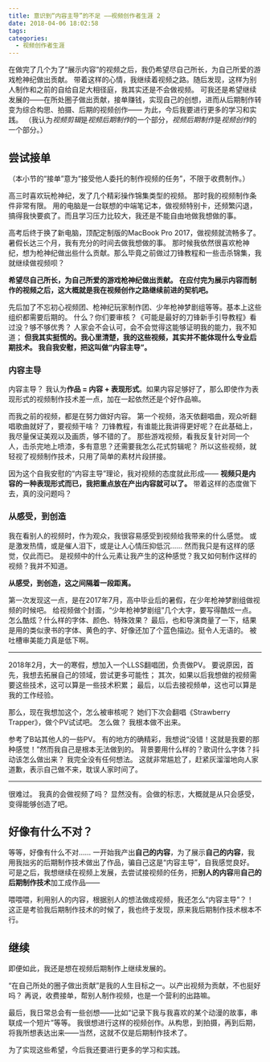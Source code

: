 ```yaml
---
title: 意识到“内容主导”的不足 ——视频创作者生涯 2
date: 2018-04-06 18:02:58
tags: 
categories:
  - 视频创作者生涯
---
```


在做完了几个为了“展示内容”的视频之后，我仍希望尽自己所长，为自己所爱的游戏枪神纪做出贡献。
带着这样的心情，我继续着视频之路。随后发现，这样为别人制作和之前的自给自足大相径庭，我其实还是不会做视频。
可我还是希望继续发展的——在所处圈子做出贡献，接单赚钱，实现自己的创想，进而从后期制作转变为综合构思、拍摄、后期的视频创作——
为此，今后我要进行更多的学习和实践。
（我认为*视频剪辑*是*视频后期制作*的一个部分，*视频后期制作*是*视频创作*的一个部分。）

## 尝试接单

（本小节的“接单”意为“接受他人委托的制作视频的任务”，不限于收费制作。）

高三时喜欢玩枪神纪，发了几个精彩操作锦集类型的视频。
那时我的视频制作条件非常有限。
用的电脑是一台联想的中端笔记本，做视频特别卡，还频繁闪退，搞得我快要疯了。而且学习压力比较大，我还是不能自由地做我想做的事。

高考后终于换了新电脑，顶配定制版的MacBook Pro 2017，做视频就流畅多了。暑假长达三个月，我有充分的时间去做我想做的事。
那时候我依然很喜欢枪神纪，想为枪神纪做出些什么贡献。那么毕竟之前做过刀锋教程和一些击杀锦集，我就继续做视频呗？

**希望尽自己所长，为自己所爱的游戏枪神纪做出贡献。**
**在应付完为展示内容而制作的视频之后，这大概就是我在视频创作之路继续前进的契机吧。**

先后加了不忘初心视频团、枪神纪玩家制作团、少年枪神梦剧组等等。基本上这些组织都需要后期的。
什么？你们要审核？《可能是最好的刀锋新手引导教程》看过没？够不够优秀？
人家会不会认可，会不会觉得这能够证明我的能力，我不知道；
**但我其实挺慌的。我心里清楚，我的这些视频，其实并不能体现什么专业后期技术。
我自我安慰，把这叫做“内容主导”。**

### 内容主导

内容主导？
我认为**作品 = 内容 + 表现形式**。如果内容足够好了，那么即使作为表现形式的视频制作技术差一点，加在一起依然还是个好作品嘛。

而我之前的视频，都是在努力做好内容。
第一个视频，洛天依翻唱曲，观众听翻唱歌曲就好了，要视频干啥？
刀锋教程，有谁能比我讲得更好呢？在此基础上，我尽量保证美观以及画质，够不错的了。
那些游戏视频，看我反复针对同一个人，击杀完地上喷漆，多有意思？还需要我怎么花式剪辑呢？
所以这些视频，就轻视了视频制作技术，只用了简单的素材片段拼接。

因为这个自我安慰的“内容主导”理论，我对视频的态度就此形成——
**视频只是内容的一种表现形式而已，我把重点放在产出内容就可以了。**
带着这样的态度做下去，真的没问题吗？

### 从感受，到创造

我在看别人的视频时，作为观众，我很容易感受到视频给我带来的什么感觉。
或是激发热情，或是催人泪下，或是让人心情压抑低沉……
然而我只是有这样的感觉，仅此而已。
是视频中的什么元素让我产生的这种感觉？我又如何制作这样的视频？我并不知道。

**从感受，到创造，这之间隔着一段距离。**

第一次发现这一点，是在2017年7月，高中毕业后的暑假，在少年枪神梦剧组做视频的时候吧。
给视频做个封面，“少年枪神梦剧组”几个大字，要写得酷炫一点。
怎么酷炫？什么样的字体、颜色、特殊效果？
最后，也和导演商量了一下，结果是用的类似隶书的字体、黄色的字、好像还加了个蓝色描边。挺令人无语的。
被吐槽审美能力真是低下啊。

-------

2018年2月，大一的寒假，想加入一个LLSS翻唱团，负责做PV。
要说原因，首先，我想去拓展自己的领域，尝试更多可能性；
其次，如果以后我想做的视频需要这些技术，这可以算是一些技术积累；
最后，以后去接视频单，这也可以算是我的工作经验。

那么，现在我想加这个，怎么被审核呢？
她们下次会翻唱《Strawberry Trapper》，做个PV试试吧。
怎么做？
我根本做不出来。

参考了B站其他人的一些PV。
有的地方的确精彩，我想说“没错！这就是我要的那种感觉！”然而我自己是根本无法做到的。
背景要用什么样的？歌词什么字体？抖动该怎么做出来？
我完全没有任何想法。
这就非常尴尬了，赶紧灰溜溜地向人家道歉，表示自己做不来，耽误人家时间了。

-------

很难过。
我真的会做视频了吗？
显然没有。会做的标志，大概就是从只会感受，变得能够创造了吧。

## 好像有什么不对？

等等，好像有什么不对……
一开始我产出**自己的内容**，为了展示**自己的内容**，我用我拙劣的后期制作技术做出了作品，骗自己这是“内容主导”，自我感觉良好。
可是之后，我想继续在视频上发展，去尝试接视频的任务，把**别人的内容**用**自己的后期制作技术**加工成作品——

喂喂喂，利用别人的内容，根据别人的想法做成视频，我还怎么“内容主导”？！
这正是考验我后期制作技术的时候了，我也终于发现，原来我后期制作技术根本不行。

## 继续

即便如此，我还是想在视频后期制作上继续发展的。

“在自己所处的圈子做出贡献”是我的人生目标之一。以产出视频为贡献，不也挺好吗？
再说，收费接单，帮别人制作视频，也是一个营利的出路嘛。

最后，我日常总会有一些创想——比如“记录下我与我喜欢的某个动漫的故事，串联成一个短片”等等。
我很想进行这样的视频创作。从构思，到拍摄，再到后期，将我所想表达出来——当然，这就不仅是后期制作技术了。

为了实现这些希望，今后我还要进行更多的学习和实践。
